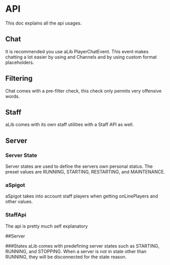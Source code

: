 # API
This doc explains all the api usages.

## Chat
It is recommended you use aLib PlayerChatEvent. This event makes chatting a lot easier by using and Channels
and by using custom format placeholders. 

## Filtering
Chat comes with a pre-filter check, this check only permits very offensive words. 

## Staff
aLib comes with its own staff utilities with a Staff API as well.

## Server

### Server State
Server states are used to define the servers own personal status. The preset values are RUNNING, STARTING, RESTARTING, 
and MAINTENANCE.

### aSpigot
aSpigot takes into account staff players when getting onLinePlayers and other values.

### StaffApi
The api is pretty much self explanatory 

##Server

###States
aLib comes with predefining server states such as STARTING, RUNNING, and STOPPING.
When a server is not in state other than RUNNING, they will be disconnected for the state reason.

